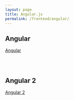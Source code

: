 ```yaml
---
layout: page
title: Angular.js
permalink: /frontend/angular/
---
```



## Angular

[Angular](/frontend/angular/1/)


<br/><br/>

## Angular 2

[Angular 2](/frontend/angular/2/)
